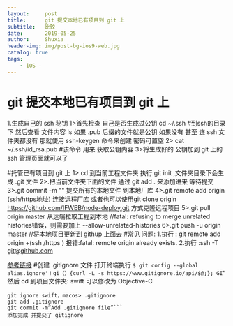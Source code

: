 ```yaml
---
layout:     post
title:      git 提交本地已有项目到 git 上
subtitle:   比较
date:       2019-05-25
author:     Shuxia
header-img: img/post-bg-ios9-web.jpg
catalog: true
tags:
    - iOS -
---
```

# git 提交本地已有项目到 git 上
1.生成自己的 ssh 秘钥
 1>首先检查 自己是否生成过公钥
    cd ~/.ssh #到ssh的目录下
    然后查看 文件内容 ls
    如果  .pub 后缀的文件就是公钥 如果没有 甚至 连 ssh 文件夹都没有 那就使用
    ssh-keygen 命令来创建 密码可置空
 2> cat ~/.ssh/id_rsa.pub #该命令 用来 获取公钥内容 
 3>将生成好的 公钥加到 git 上的 ssh 管理页面就可以了
 
#托管已有项目到 git 上
1>.cd 到当前工程文件夹 执行 git init ,文件夹目录下会生成 .git 文件
2>.把当前文件夹下面的文件 通过 git add .  来添加进来 等待提交
3>.git commit -m "" 提交所有的本地文件 到本地厂库 
4>.git remote add origin (ssh/https地址) 连接远程厂库 或者也可以使用git clone origin https://github.com/IFWEB/node-deploy.git 方式克隆远程项目
5>.git pull origin master 从远端拉取工程到本地 //fatal: refusing to merge unrelated histories错误，则需要加上 --allow-unrelated-histories
6>.git push -u origin master  //将本地项目更新到 githup 上面去
#常见 问题:
1.执行 : git remote add origin +(ssh /https ) 
   报错:fatal: remote origin already exists.
2.执行 :ssh -T git@github.com

[参考链接](https://www.cnblogs.com/chuaWeb/p/github.html)
#创建 .gitIgnore 文件
打开终端执行
```$ git config --global alias.ignore'！gi（）{curl -L -s https://www.gitignore.io/api/$@;}; GI”```
然后 cd 到项目文件夹: swift 可以修改为 Objective-C
```cd <存储项目的目录> 
git ignore swift，macos> .gitignore 
git add .gitignore 
git commit -m“Add .gitignore file”```
添加完成 并提交了 gitignore